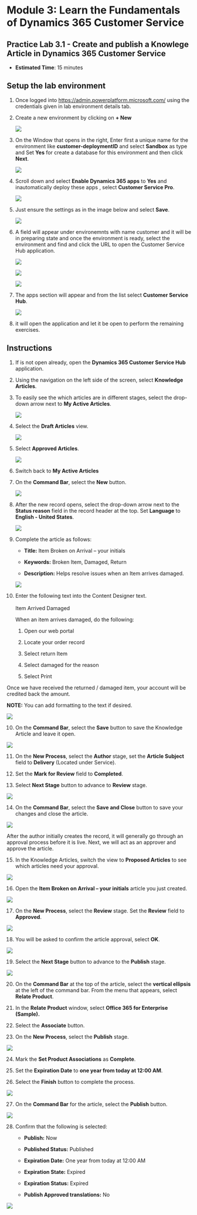 Module 3: Learn the Fundamentals of Dynamics 365 Customer Service
========================

## Practice Lab 3.1 - Create and publish a Knowlege Article in Dynamics 365 Customer Service

  - **Estimated Time**: 15 minutes

## Setup the lab environment

1. Once logged into https://admin.powerplatform.microsoft.com/ using the credentials given in lab environment details tab.

2. Create a new environment by clicking on **+ New**

    ![](../images/module4/lab1/setup/1.png)
    
3. On the Window that opens in the right, Enter first a unique name for the environment like **customer-deploymentID** and select **Sandbox** as type and Set **Yes** for create a database for this environment and then click **Next**.

    ![](../images/module3/setup/1.png)
    
4. Scroll down and select **Enable Dynamics 365 apps** to **Yes** and inautomatically deploy these apps , select **Customer Service Pro**.

    ![](../images/module3/setup/2.png)

5. Just ensure the settings as in the image below and select **Save**.

    ![](../images/module3/setup/3.png)

6. A field will appear under environemnts with name customer and it will be in preparing state and once the environment is ready, select the environment and find and click the URL to open the Customer Service Hub application.

    ![](../images/module3/setup/4.png)
    
    ![](../images/module3/setup/5.png)
    
    ![](../images/module3/setup/6.png)
 
7. The apps section will appear and from the list select **Customer Service Hub**.

    ![](../images/module3/setup/7.png)
    
8. it will open the application and let it be open to perform the remaining exercises.

## Instructions

1. If is not open already, open the **Dynamics 365 Customer Service Hub** application. 

2. Using the navigation on the left side of the screen, select **Knowledge Articles**.

3. To easily see the which articles are in different stages, select the drop-down arrow next to **My Active Articles**.

    ![](../images/module3/lab1/4.png)

4. Select the **Draft Articles** view.

    ![](../images/module3/lab1/5.png)

5. Select **Approved Articles**.

    ![](../images/module3/lab1/6.png)

6. Switch back to **My Active Articles**

7. On the **Command Bar**, select the **New** button.

    ![](../images/module3/lab1/7.png)

8. After the new record opens, select the drop-down arrow next to the **Status reason** field in the record header at the top. Set **Language** to **English - United States**.

    ![](../images/module3/lab1/8.png)

8. Complete the article as follows:

	- **Title:** Item Broken on Arrival – your initials

	- **Keywords:** Broken Item, Damaged, Return

	- **Description:** Helps resolve issues when an Item arrives damaged. 

    ![](../images/module3/lab1/9.png)
    
9. Enter the following text into the Content Designer text.   
‎  
‎	Item Arrived Damaged

	When an item arrives damaged, do the following:

	1. Open our web portal

	2. Locate your order record

	3. Select return Item

	4. Select damaged for the reason

	5. Select Print

Once we have received the returned / damaged item, your account will be credited back the amount.

**NOTE:** You can add formatting to the text if desired. 

   ![](../images/module3/lab1/10.png)

10. On the **Command Bar**, select the **Save** button to save the Knowledge Article and leave it open.

   ![](../images/module3/lab1/11.png)

11. On the **New Process**, select the **Author** stage, set the **Article Subject** field to **Delivery** (Located under Service). 

12. Set the **Mark for Review** field to **Completed**.

13. Select **Next Stage** button to advance to **Review** stage.

   ![](../images/module3/lab1/12.png)

14. On the **Command Bar**, select the **Save and Close** button to save your changes and close the article.

   ![](../images/module3/lab1/13.png)

After the author initially creates the record, it will generally go through an approval process before it is live. Next, we will act as an approver and approve the article. 

15. In the Knowledge Articles, switch the view to **Proposed Articles** to see which articles need your approval.

   ![](../images/module3/lab1/14.png)

16. Open the **Item Broken on Arrival – your initials** article you just created.

   ![](../images/module3/lab1/15.png)

17. On the **New Process**, select the **Review** stage. Set the **Review** field to **Approved**.

   ![](../images/module3/lab1/16.png)

18. You will be asked to confirm the article approval, select **OK**. 

   ![](../images/module3/lab1/17.png)

19. Select the **Next Stage** button to advance to the **Publish** stage. 

   ![](../images/module3/lab1/18.png)

20. On the **Command Bar** at the top of the article, select the **vertical ellipsis** at the left of the command bar. From the menu that appears, select **Relate Product**. 

21. In the **Relate Product** window, select **Office 365 for Enterprise (Sample).**

22. Select the **Associate** button. 

23. On the **New Process**, select the **Publish** stage. 

   ![](../images/module3/lab1/20.png)

24. Mark the **Set Product Associations** as **Complete**. 

25. Set the **Expiration Date** to **one year from today at 12:00 AM**. 

26. Select the **Finish** button to complete the process. 

   ![](../images/module3/lab1/21.png)

27. On the **Command Bar** for the article, select the **Publish** button. 

   ![](../images/module3/lab1/22.png)

28. Confirm that the following is selected:

	- **Publish:** Now

	- **Published Status:** Published

	- **Expiration Date:** One year from today at 12:00 AM

	- **Expiration State:** Expired

	- **Expiration Status:** Expired

	- **Publish Approved translations:** No

   ![](../images/module3/lab1/23.png)
